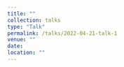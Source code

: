 ```yaml
---
title: ""
collection: talks
type: "Talk"
permalink: /talks/2022-04-21-talk-1
venue: ""
date: 
location: ""
---
```

